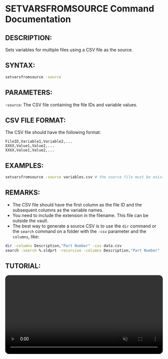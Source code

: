 # SETVARSFROMSOURCE Command Documentation

## DESCRIPTION:
Sets variables for multiple files using a CSV file as the source.

## SYNTAX:
```bash
setvarsfromsource -source
```

## PARAMETERS:
-`source`: The CSV file containing the file IDs and variable values.

## CSV FILE FORMAT:
The CSV file should have the following format:

```
FileID,Variable1,Variable2,... 
XXXX,Value1,Value2,... 
XXXX,Value1,Value2,...
```
## EXAMPLES:
```bash
setvarsfromsource -source variables.csv # the source file must be exist in the current directory
```

## REMARKS:
- The CSV file should have the first column as the file ID and the subsequent columns as the variable names.
- You need to include the extension in the filename. This file can be outside the vault.
- The best way to generate a source CSV is to use the `dir` command or the `search` command on a folder with the `-csv` parameter and the `columns`, like:
```bash
dir -columns Description,"Part Number" -csv data.csv
search -search %.sldprt -recursive -columns Description,"Part Number" -csv data.csv #this will save all parts from all levels in the current directory with the columns Description and Part Number
```

## TUTORIAL:
 <video src="https://bluebyte.biz/wp-content/pdmshellvideos/setvarsfromsource.mp4" autoplay muted controls style="width: 100%; border-radius: 12px;"></video>
